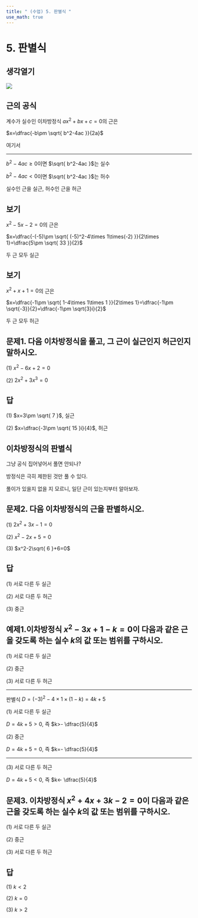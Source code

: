 ```yaml
---
title: " (수업) 5. 판별식 " 
use_math: true
---
```



# 5. 판별식

## 생각열기

<img src="qanote/4. 수업 ppt 정리/Pasted%20image%2020250227015055.png"/>

## 근의 공식

계수가 실수인 이차방정식 $ax^2+bx+c=0$의 근은

$x=\dfrac{-b\pm \sqrt{ b^2-4ac }}{2a}$

여기서

---

$b^2-4ac\ge 0$이면 $\sqrt{ b^2-4ac }$는 실수

$b^2-4ac<0$이면 $\sqrt{ b^2-4ac }$는 허수

실수인 근을 실근, 허수인 근을 허근

## 보기

$x^2-5x-2=0$의 근은

$x=\dfrac{-(-5)\pm \sqrt{ (-5)^2-4\times 1\times(-2) }}{2\times 1}=\dfrac{5\pm \sqrt{ 33 }}{2}$

두 근 모두 실근

## 보기

$x^2+x+1=0$의 근은

$x=\dfrac{-1\pm \sqrt{ 1-4\times 1\times 1 }}{2\times 1}=\dfrac{-1\pm \sqrt{-3}}{2}=\dfrac{-1\pm \sqrt{3}i}{2}$

두 근 모두 허근

## 문제1. 다음 이차방정식을 풀고, 그 근이 실근인지 허근인지 말하시오. 

(1) $x^2-6x+2=0$

(2) $2x^2+3x^3=0$

## 답

(1) $x=3\pm \sqrt{ 7 }$, 실근

(2) $x=\dfrac{-3\pm \sqrt{ 15 }i}{4}$, 허근

## 이차방정식의 판별식

그냥 공식 집어넣어서 풀면 안되나?

방정식은 극히 제한된 것만 풀 수 있다.

풀이가 있을지 없을 지 모르니, 일단 근이 있는지부터 알아보자.

## 문제2. 다음 이차방정식의 근을 판별하시오. 

(1) $2x^2+3x-1=0$

(2) $x^2-2x+5=0$

(3) $x^2-2\sqrt{ 6 }+6=0$

## 답

(1) 서로 다른 두 실근

(2) 서로 다른 두 허근

(3) 중근

## 예제1.이차방정식 $x^2-3x+1-k=0$이 다음과 같은 근을 갖도록 하는 실수 $k$의 값 또는 범위를 구하시오. 

(1) 서로 다른 두 실근

(2) 중근

(3) 서로 다른 두 허근

---

판별식 $D=(-3)^2-4\times 1\times(1-k)=4k+5$

(1) 서로 다른 두 실근

$D=4k+5>0$, 즉 $k>- \dfrac{5}{4}$

(2) 중근

$D=4k+5=0$, 즉 $k=- \dfrac{5}{4}$

---

(3) 서로 다른 두 허근

$D=4k+5<0$, 즉 $k<- \dfrac{5}{4}$

## 문제3. 이차방정식 $x^2+4x+3k-2=0$이 다음과 같은 근을 갖도록 하는 실수 $k$의 값 또는 범위를 구하시오. 

(1) 서로 다른 두 실근

(2) 중근

(3) 서로 다른 두 허근

## 답

(1) $k<2$

(2) $k=0$

(3) $k>2$